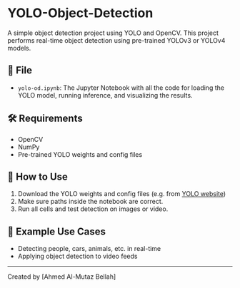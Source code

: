 # YOLO-Object-Detection

A simple object detection project using YOLO and OpenCV. This project performs real-time object detection using pre-trained YOLOv3 or YOLOv4 models.

## 📄 File
- `yolo-od.ipynb`: The Jupyter Notebook with all the code for loading the YOLO model, running inference, and visualizing the results.

## 🛠️ Requirements
- OpenCV
- NumPy
- Pre-trained YOLO weights and config files

## 🚀 How to Use

1. Download the YOLO weights and config files (e.g. from [YOLO website](https://pjreddie.com/darknet/yolo/))
2. Make sure paths inside the notebook are correct.
3. Run all cells and test detection on images or video.

## 🧠 Example Use Cases
- Detecting people, cars, animals, etc. in real-time
- Applying object detection to video feeds

---

Created by [Ahmed Al-Mutaz Bellah]
